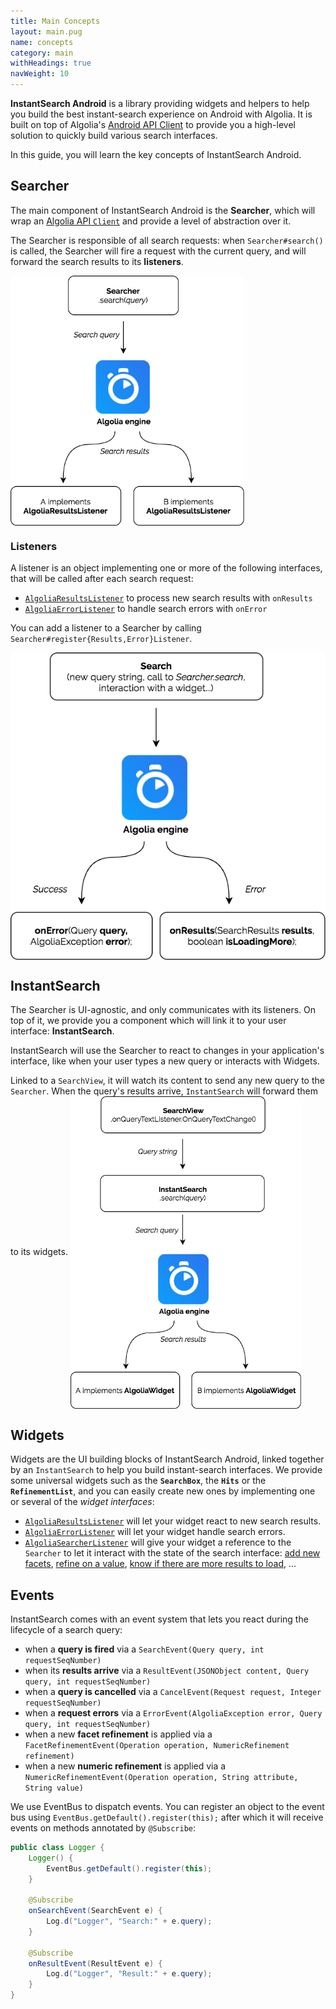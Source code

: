 ```yaml
---
title: Main Concepts
layout: main.pug
name: concepts
category: main
withHeadings: true
navWeight: 10
---
```


**InstantSearch Android** is a library providing widgets and helpers to help you build the best instant-search experience on Android with Algolia.
It is built on top of Algolia's [Android API Client](https://github.com/algolia/algoliasearch-client-android) to provide you a high-level solution to quickly build various search interfaces.


In this guide, you will learn the key concepts of InstantSearch Android.


## Searcher

The main component of InstantSearch Android is the **Searcher**, which will wrap an [Algolia API `Client`](https://github.com/algolia/algoliasearch-client-android/blob/master/algoliasearch/src/main/java/com/algolia/search/saas/Client.java) and provide a level of abstraction over it.

The Searcher is responsible of all search requests: when `Searcher#search()` is called, the Searcher will fire a request with the current query, and will forward the search results to its **listeners**.

<img src="assets/img/diagram_searcher.png" align="center" height="400px"/>

### Listeners
A listener is an object implementing one or more of the following interfaces, that will be called after each search request:

- [`AlgoliaResultsListener`][algoliaresultslistener] to process new search results with `onResults`
- [`AlgoliaErrorListener`][algoliaerrorlistener] to handle search errors with `onError`

You can add a listener to a Searcher by calling `Searcher#register{Results,Error}Listener`.


<img src="assets/img/diagram_listeners.png" align="center" />

## InstantSearch

The Searcher is UI-agnostic, and only communicates with its listeners. On top of it, we provide you a component which will link it to your user interface: **InstantSearch**.

InstantSearch will use the Searcher to react to changes in your application's interface, like when your user types a new query or interacts with Widgets.

Linked to a `SearchView`, it will watch its content to send any new query to the `Searcher`. When the query's results arrive, `InstantSearch` will forward them to its widgets.
<img src="assets/img/diagram_instantsearch.png" align="center" height="500px"/>

## Widgets

Widgets are the UI building blocks of InstantSearch Android, linked together by an `InstantSearch` to help you build instant-search interfaces. We provide some universal widgets such as the **`SearchBox`**, the **`Hits`** or the **`RefinementList`**, and you can easily create new ones by implementing one or several of the *widget interfaces*:

- [`AlgoliaResultsListener`][algoliaresultslistener] will let your widget react to new search results.
- [`AlgoliaErrorListener`][algoliaerrorlistener] will let your widget handle search errors.
- [`AlgoliaSearcherListener`][algoliasearcherlistener] will give your widget a reference to the `Searcher` to let it interact with the state of the search interface: [add new facets][addfacet], [refine on a value][addfacetrefinement], [know if there are more results to load][hasmorehits], ...

## Events

InstantSearch comes with an event system that lets you react during the lifecycle of a search query:
- when a **query is fired** via a `SearchEvent(Query query, int requestSeqNumber)`
- when its **results arrive** via a `ResultEvent(JSONObject content, Query query, int requestSeqNumber)`
- when a **query is cancelled** via a `CancelEvent(Request request, Integer requestSeqNumber)`
- when a **request errors** via a `ErrorEvent(AlgoliaException error, Query query, int requestSeqNumber)`
- when a new **facet refinement** is applied via a `FacetRefinementEvent(Operation operation, NumericRefinement refinement)`
- when a new **numeric refinement** is applied via a `NumericRefinementEvent(Operation operation, String attribute, String value)`

We use EventBus to dispatch events. You can register an object to the event bus using `EventBus.getDefault().register(this);` after which it will receive events on methods annotated by `@Subscribe`:

```java
public class Logger {
    Logger() {
        EventBus.getDefault().register(this);
    }

    @Subscribe
    onSearchEvent(SearchEvent e) {
        Log.d("Logger", "Search:" + e.query);
    }

    @Subscribe
    onResultEvent(ResultEvent e) {
        Log.d("Logger", "Result:" + e.query);
    }
}
```

[algoliaresultslistener]: javadoc/com/algolia/instantsearch/model/AlgoliaResultsListener.html
[algoliaerrorlistener]: javadoc/com/algolia/instantsearch/model/AlgoliaErrorListener.html
[algoliasearcherlistener]: javadoc/com/algolia/instantsearch/model/AlgoliaErrorListener.html

[addfacet]: javadoc/com/algolia/instantsearch/helpers/Searcher.html#addFacet-java.lang.String...-
[addfacetrefinement]: javadoc/com/algolia/instantsearch/helpers/Searcher.html#addFacetRefinement-java.lang.String-java.lang.String-
[hasmorehits]: javadoc/com/algolia/instantsearch/helpers/Searcher.html#hasMoreHits--
